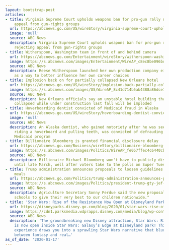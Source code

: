 ```yaml
---
layout: bootstrap-post
articles:
- title: Virginia Supreme Court upholds weapons ban for pro-gun rally next week, rejecting
    appeal from gun-rights groups
  url: https://abcnews.go.com/US/wireStory/virginia-supreme-court-upholds-weapons-ban-pro-gun-68363964
  image: 'null'
  source: ABC News
  description: Virginia Supreme Court upholds weapons ban for pro-gun rally next week,
    rejecting appeal from gun-rights groups
- title: Witherspoon, Washington team in front of and behind camera
  url: https://abcnews.go.com/Entertainment/wireStory/witherspoon-washington-team-front-camera-68363963
  image: https://s.abcnews.com/images/Entertainment/WireAP_c8ec8be096bd4ff8b81309410c8315a9_16x9_992.jpg
  source: ABC News
  description: Reese Witherspoon launched her own production company eight years ago
    as a way to better influence her own career choices
- title: Implosion back on for partially collapsed New Orleans hotel
  url: https://abcnews.go.com/US/wireStory/implosion-back-partially-collapsed-orleans-hotel-68363829
  image: https://s.abcnews.com/images/US/WireAP_8c41d714b5ab4388a86dce1470a3158c_16x9_992.jpg
  source: ABC News
  description: New Orleans officials say an unstable hotel building that partially
    collapsed while under construction last fall will be imploded
- title: Hoverboarding dentist convicted of Medicaid fraud in Alaska
  url: https://abcnews.go.com/US/wireStory/hoverboarding-dentist-convicted-medicaid-fraud-alaska-68363826
  image: 'null'
  source: ABC News
  description: An Alaska dentist, who gained notoriety after he was seen in a video
    riding a hoverboard and pulling teeth, was convicted of defrauding the Alaska
    Medicaid program
- title: Billionaire Bloomberg is granted financial disclosure delay
  url: https://abcnews.go.com/Business/wireStory/billionaire-bloomberg-granted-financial-disclosure-delay-68363822
  image: https://s.abcnews.com/images/Politics/WireAP_fe057ffec4c6440cbcf279bd9b064f61_16x9_992.jpg
  source: ABC News
  description: Billionaire Michael Bloomberg won't have to publicly disclose his finances
    until late March, well after voters take to the polls on Super Tuesday
- title: Trump administration announces proposals to loosen guidelines for school
    meals
  url: https://abcnews.go.com/Politics/trump-administration-announces-proposals-loosen-guidelines-school-meals/story?id=68361208
  image: https://s.abcnews.com/images/Politics/president-trump-gty-jef-200117_hpMain_16x9_992.jpg
  source: ABC News
  description: Agriculture Secretary Sonny Perdue said the new proposals will "empower
    schools to give their very best to our children nationwide."
- title: 'Star Wars: Rise of the Resistance Now Open at Disneyland Park'
  url: https://disneyparks.disney.go.com/blog/2020/01/star-wars-rise-of-the-resistance-now-open-at-disneyland-park/
  image: https://cdn1.parksmedia.wdprapps.disney.com/media/blog/wp-content/uploads/2020/01/FI98456ythfgcbd.jpg
  source: ABC News
  description: 'The groundbreaking new Disney attraction, Star Wars: Rise of the Resistance,
    is now open inside Star Wars: Galaxy’s Edge at Disneyland park! This new, epic
    experience draws you into a sprawling Star Wars narrative that blurs the lines
    between fantasy and real…'
as_of_date: '2020-01-17'
---
```


